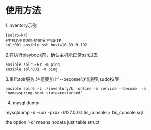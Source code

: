 # 使用方法
1.inventory示例
```
[solr5-kr]
#主机名不能解析的情况下指定IP
solr001 ansible_ssh_host=10.33.9.192
```

2.在执行playbook前，确认主机能正常ssh过去
```
ansible solr5-kr -m ping
ansible solr001 -m ping
```

3.重启solr服务,注意要加上'--become'才能得到sudo权限

```
ansible solr6 -i ./inventory/kr-online -m service --become  -a "name=spring-boot state=restarted"
```


4. mysql dump 

mysqldump -d -uxx -pxxx -h127.0.0.1  tis_console > tis_console.sql

the option '-d' means nodata just table struct
